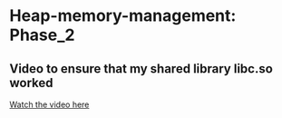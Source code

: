 # Heap-memory-management: Phase_2

## Video to ensure that my shared library libc.so worked
[Watch the video here](https://drive.google.com/file/d/1AG3aRUozcOrOS-SklSBHtYg21rizoodz/view?usp=drive_link)

